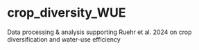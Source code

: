 # crop_diversity_WUE
Data processing &amp; analysis supporting Ruehr et al. 2024 on crop diversification and water-use efficiency
